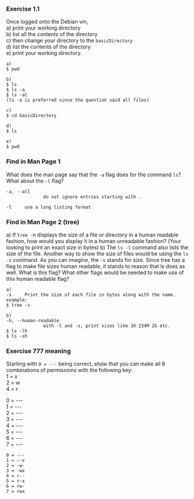 ### Exercise 1.1
Once logged onto the Debian vm,   
a) print your working directory  
b) list all the contents of the directory  
c) then change your directory to the `basicDirectory`   
d) list the contents of the directory  
e) print your working directory.
```
a) 
$ pwd

b)
$ ls
$ ls -a
$ ls -al 
(ls -a is preferred since the question said all files)

c)
$ cd basicDirectory

d)
$ ls

e)
$ pwd
```

### Find in Man Page 1
What does the man page say that the `-a` flag does for the command `ls`? What about the `-l` flag?

```
-a, --all
              do not ignore entries starting with .

-l     use a long listing format

```
### Find in Man Page 2 (tree)
a) If `tree -h` displays the size of a file or directory in a human readable fashion, how would you display it in a human unreadable fashion? (Your looking to print an exact size in bytes)
b) The `ls -l` command also lists the size of the file. Another way to show the size of files would be using the `ls -s` command. As you can imagine, the `-s` stands for size. Since tree has a flag to make file sizes human readable, it stands to reason that ls does as well. What is this flag? What other flags would be needed to make use of this human readable flag?
```
a) 
-s     Print the size of each file in bytes along with the name.
example:
$ tree -s

b)
-h, --human-readable
              with -l and -s, print sizes like 1K 234M 2G etc.
$ ls -lh
$ ls -sh
```

### Exercise 777 meaning
Starting with `0 = ---` being correct, show that you can make all 8 combinations of permissions with the following key:  
1 = x  
2 = w  
4 = r 

0 = ---  
1 = ---  
2 = ---  
3 = ---  
4 = ---  
5 = ---  
6 = ---  
7 = ---  

```
0 = ---
1 = --x
2 = -w-
3 = -wx
4 = r--
5 = r-x
6 = rw-
7 = rwx
```

